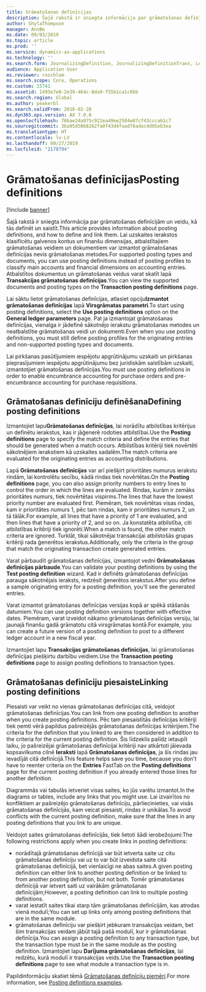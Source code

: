 ```yaml
---
title: Grāmatošanas definīcijas
description: Šajā rakstā ir sniegta informācija par grāmatošanas definīcijām un veidu, kā tās definēt un saistīt. Lai uzskaites ierakstos klasificētu galvenos kontus un finanšu dimensijas, atbalstītajiem grāmatošanas veidiem un dokumentiem var izmantot grāmatošanas definīcijas nevis grāmatošanas metodes.
author: ShylaThompson
manager: AnnBe
ms.date: 09/03/2019
ms.topic: article
ms.prod: ''
ms.service: dynamics-ax-applications
ms.technology: ''
ms.search.form: JournalizingDefinition, JournalizingDefinitionTrans, LedgerParameters
audience: Application User
ms.reviewer: roschlom
ms.search.scope: Core, Operations
ms.custom: 15741
ms.assetid: 1495e7e0-2e39-464c-8da9-f55b1ca1c6bb
ms.search.region: Global
ms.author: peakerbl
ms.search.validFrom: 2016-02-28
ms.dyn365.ops.version: AX 7.0.0
ms.openlocfilehash: 76bae24a975c922ea49ee2584e87cf43ccca61c7
ms.sourcegitcommit: 3ba95d50b8262fa0f43d4faad76adac4d05eb3ea
ms.translationtype: HT
ms.contentlocale: lv-LV
ms.lasthandoff: 09/27/2019
ms.locfileid: "2178794"
---
```

# <a name="posting-definitions"></a><span data-ttu-id="b500f-104">Grāmatošanas definīcijas</span><span class="sxs-lookup"><span data-stu-id="b500f-104">Posting definitions</span></span>

[!include [banner](../includes/banner.md)]

<span data-ttu-id="b500f-105">Šajā rakstā ir sniegta informācija par grāmatošanas definīcijām un veidu, kā tās definēt un saistīt.</span><span class="sxs-lookup"><span data-stu-id="b500f-105">This article provides information about posting definitions, and how to define and link them.</span></span>
<span data-ttu-id="b500f-106">Lai uzskaites ierakstos klasificētu galvenos kontus un finanšu dimensijas, atbalstītajiem grāmatošanas veidiem un dokumentiem var izmantot grāmatošanas definīcijas nevis grāmatošanas metodes.</span><span class="sxs-lookup"><span data-stu-id="b500f-106">For supported posting types and documents, you can use posting definitions instead of posting profiles to classify main accounts and financial dimensions on accounting entries.</span></span> <span data-ttu-id="b500f-107">Atbalstītos dokumentus un grāmatošanas veidus varat skatīt lapā **Transakcijas grāmatošanas definīcijas**.</span><span class="sxs-lookup"><span data-stu-id="b500f-107">You can view the supported documents and posting types on the **Transaction posting definitions** page.</span></span> 

<span data-ttu-id="b500f-108">Lai sāktu lietot grāmatošanas definīcijas, atlasiet opciju**Izmantot grāmatošanas definīcijas** lapā **Virsgrāmatas parametri**.</span><span class="sxs-lookup"><span data-stu-id="b500f-108">To start using posting definitions, select the **Use posting definitions** option on the **General ledger parameters** page.</span></span> <span data-ttu-id="b500f-109">Pat ja izmantojat grāmatošanas definīcijas, vienalga ir jādefinē sākotnējo ierakstu grāmatošanas metodes un neatbalstītie grāmatošanas veidi un dokumenti.</span><span class="sxs-lookup"><span data-stu-id="b500f-109">Even when you use posting definitions, you must still define posting profiles for the originating entries and non-supported posting types and documents.</span></span> 

<span data-ttu-id="b500f-110">Lai pirkšanas pasūtījumiem iespējotu apgrūtinājumu uzskaiti un pirkšanas pieprasījumiem iespējotu apgrūtinājumu bez juridiskām saistībām uzskaiti, izmantotjiet grāmatošanas definīcijas.</span><span class="sxs-lookup"><span data-stu-id="b500f-110">You must use posting definitions in order to enable encumbrance accounting for purchase orders and pre-encumbrance accounting for purchase requisitions.</span></span>

## <a name="defining-posting-definitions"></a><span data-ttu-id="b500f-111">Grāmatošanas definīciju definēšana</span><span class="sxs-lookup"><span data-stu-id="b500f-111">Defining posting definitions</span></span>
<span data-ttu-id="b500f-112">Izmantojiet lapu**Grāmatošanas definīcijas**, lai norādītu atbilstības kritērijus un definētu ierakstus, kas ir jāģenerē rodoties atbilstībai.</span><span class="sxs-lookup"><span data-stu-id="b500f-112">Use the **Posting definitions** page to specify the match criteria and define the entries that should be generated when a match occurs.</span></span> <span data-ttu-id="b500f-113">Atbilstības kritēriji tiek novērtēti sākotnējiem ierakstiem kā uzskaites sadalēm.</span><span class="sxs-lookup"><span data-stu-id="b500f-113">The match criteria are evaluated for the originating entries as accounting distributions.</span></span> 

<span data-ttu-id="b500f-114">Lapā **Grāmatošanas definīcijas** var arī piešķirt prioritātes numurus ierakstu rindām, lai kontrolētu secību, kādā rindas tiek novērtētas.</span><span class="sxs-lookup"><span data-stu-id="b500f-114">On the **Posting definitions** page, you can also assign priority numbers to entry lines to control the order in which the lines are evaluated.</span></span> <span data-ttu-id="b500f-115">Rindas, kurām ir zemāks prioritātes numurs, tiek novērtētas vispirms.</span><span class="sxs-lookup"><span data-stu-id="b500f-115">The lines that have the lowest priority number are evaluated first.</span></span> <span data-ttu-id="b500f-116">Piemēram, tiek novērtētas visas rindas, kam ir prioritātes numurs 1, pēc tam rindas, kam ir prioritātes numurs 2, un tā tālāk.</span><span class="sxs-lookup"><span data-stu-id="b500f-116">For example, all lines that have a priority of 1 are evaluated, and then lines that have a priority of 2, and so on.</span></span> <span data-ttu-id="b500f-117">Ja konstatēta atbilstība, citi atbilstības kritēriji tiek ignorēti.</span><span class="sxs-lookup"><span data-stu-id="b500f-117">When a match is found, the other match criteria are ignored.</span></span> <span data-ttu-id="b500f-118">Turklāt, tikai sākotnējai transakcijai atbilstošās grupas kritēriji rada ģenerētos ierakstus.</span><span class="sxs-lookup"><span data-stu-id="b500f-118">Additionally, only the criteria in the group that match the originating transaction create generated entries.</span></span> 

<span data-ttu-id="b500f-119">Varat pārbaudīt grāmatošanas definīcijas, izmantojot vedni **Grāmatošanas definīcijas pārbaude**.</span><span class="sxs-lookup"><span data-stu-id="b500f-119">You can validate your posting definitions by using the **Test posting definition** wizard.</span></span> <span data-ttu-id="b500f-120">Kad ir definēts grāmatošanas definīcijas parauga sākotnējais ieraksts, redzēsit ģenerētos ierakstus.</span><span class="sxs-lookup"><span data-stu-id="b500f-120">After you define a sample originating entry for a posting definition, you'll see the generated entries.</span></span> 

<span data-ttu-id="b500f-121">Varat izmantot grāmatošanas definīcijas versijas kopā ar spēkā stāšanās datumiem.</span><span class="sxs-lookup"><span data-stu-id="b500f-121">You can use posting definition versions together with effective dates.</span></span> <span data-ttu-id="b500f-122">Piemēram, varat izveidot nākamo grāmatošanas definīcijas versiju, lai jaunajā finanšu gadā grāmatotu citā virsgrāmatas kontā.</span><span class="sxs-lookup"><span data-stu-id="b500f-122">For example, you can create a future version of a posting definition to post to a different ledger account in a new fiscal year.</span></span> 

<span data-ttu-id="b500f-123">Izmantojiet lapu **Transakcijas grāmatošanas definīcijas**, lai grāmatošanas definīcijas piešķirtu darbību veidiem.</span><span class="sxs-lookup"><span data-stu-id="b500f-123">Use the **Transaction posting definitions** page to assign posting definitions to transaction types.</span></span>

## <a name="linking-posting-definitions"></a><span data-ttu-id="b500f-124">Grāmatošanas definīciju piesaiste</span><span class="sxs-lookup"><span data-stu-id="b500f-124">Linking posting definitions</span></span>
<span data-ttu-id="b500f-125">Piesaisti var veikt no vienas grāmatošanas definīcijas citā, veidojot grāmatošanas definīcijas.</span><span class="sxs-lookup"><span data-stu-id="b500f-125">You can link from one posting definition to another when you create posting definitions.</span></span> <span data-ttu-id="b500f-126">Pēc tam piesaistītās definīcijas kritēriji tiek ņemti vērā papildus pašreizējās grāmatošanas definīcijas kritērijiem.</span><span class="sxs-lookup"><span data-stu-id="b500f-126">The criteria for the definition that you linked to are then considered in addition to the criteria for the current posting definition.</span></span> <span data-ttu-id="b500f-127">Šis līdzeklis palīdz ietaupīt laiku, jo pašreizējai grāmatošanas definīcijai kritēriji nav atkārtoti jāievada kopsavilkuma cilnē **Ieraksti** lapā **Grāmatošanas definīcijas**, ja šīs rindas jau ievadījāt citā definīcijā.</span><span class="sxs-lookup"><span data-stu-id="b500f-127">This feature helps save you time, because you don't have to reenter criteria on the **Entries** FastTab on the **Posting definitions** page for the current posting definition if you already entered those lines for another definition.</span></span> 

<span data-ttu-id="b500f-128">Diagrammās vai tabulās ietveriet visas saites, ko jūs varētu izmantot.</span><span class="sxs-lookup"><span data-stu-id="b500f-128">In the diagrams or tables, include any links that you might use.</span></span> <span data-ttu-id="b500f-129">Lai izvairītos no konfliktiem ar pašreizējo grāmatošanas definīciju, pārliecinieties, vai visās grāmatošanas definīcijās, kam veicat piesaisti, rindas ir unikālas.</span><span class="sxs-lookup"><span data-stu-id="b500f-129">To avoid conflicts with the current posting definition, make sure that the lines in any posting definitions that you link to are unique.</span></span> 

<span data-ttu-id="b500f-130">Veidojot saites grāmatošanas definīcijās, tiek lietoti šādi ierobežojumi:</span><span class="sxs-lookup"><span data-stu-id="b500f-130">The following restrictions apply when you create links in posting definitions:</span></span>

-   <span data-ttu-id="b500f-131">norādītajā grāmatošanas definīcijā var būt ietverta saite uz citu grāmatošanas definīciju vai uz to var būt izveidota saite citā grāmatošanas definīcijā, bet vienlaicīgi ne abas saites.</span><span class="sxs-lookup"><span data-stu-id="b500f-131">A given posting definition can either link to another posting definition or be linked to from another posting definition, but not both.</span></span> <span data-ttu-id="b500f-132">Tomēr grāmatošanas definīcijā var ietvert saiti uz vairākām grāmatošanas definīcijām;</span><span class="sxs-lookup"><span data-stu-id="b500f-132">However, a posting definition can link to multiple posting definitions.</span></span>
-   <span data-ttu-id="b500f-133">varat iestatīt saites tikai starp tām grāmatošanas definīcijām, kas atrodas vienā modulī;</span><span class="sxs-lookup"><span data-stu-id="b500f-133">You can set up links only among posting definitions that are in the same module.</span></span>
-   <span data-ttu-id="b500f-134">grāmatošanas definīciju var piešķirt jebkuram transakcijas veidam, bet šim transakcijas veidam jābūt tajā pašā modulī, kur ir grāmatošanas definīcija.</span><span class="sxs-lookup"><span data-stu-id="b500f-134">You can assign a posting definition to any transaction type, but the transaction type must be in the same module as the posting definition.</span></span> <span data-ttu-id="b500f-135">Izmantojiet lapu **Darījuma grāmatošanas definīcijas**, lai redzētu, kurā modulī ir transakcijas veids.</span><span class="sxs-lookup"><span data-stu-id="b500f-135">Use the **Transaction posting definitions** page to see what module a transaction type is in.</span></span>


<span data-ttu-id="b500f-136">Papildinformāciju skatiet tēmā [Grāmatošanas definīciju piemēri](example-posting-definitions.md).</span><span class="sxs-lookup"><span data-stu-id="b500f-136">For more information, see [Posting definitions examples](example-posting-definitions.md).</span></span> 


